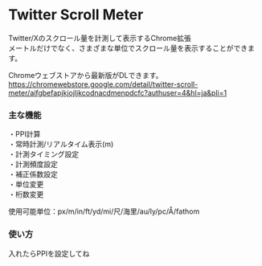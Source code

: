 # Twitter Scroll Meter  
Twitter/Xのスクロール量を計測して表示するChrome拡張  
メートルだけでなく、さまざまな単位でスクロール量を表示することができます。  

Chromeウェブストアから最新版がDLできます。  
https://chromewebstore.google.com/detail/twitter-scroll-meter/aifgbefapjkjojljkcodnacdmenpdcfc?authuser=4&hl=ja&pli=1  

### 主な機能
・PPI計算  
・常時計測/リアルタイム表示(m)  
・計測タイミング設定  
・計測頻度設定  
・補正係数設定  
・単位変更  
・桁数変更  

使用可能単位：px/m/in/ft/yd/mi/尺/海里/au/ly/pc/Å/fathom  

### 使い方  
入れたらPPIを設定してね
